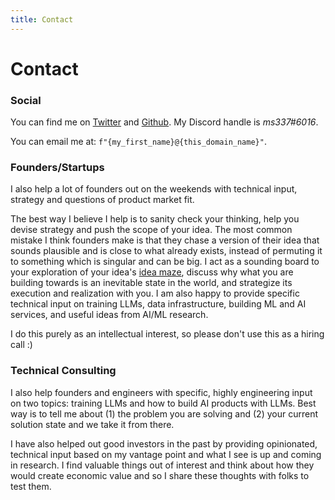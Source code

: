 ```yaml
---
title: Contact
---
```


# Contact 

### Social

You can find me on [Twitter](https://twitter.com/madhavsinghal_) and [Github](https://github.com/ms337).
My Discord handle is *ms337#6016*.

You can email me at: `f"{my_first_name}@{this_domain_name}"`.

### Founders/Startups

I also help a lot of founders out on the weekends with technical input, strategy and questions of product market fit.

The best way I believe I help is to sanity check your thinking, help you devise strategy and push the scope of your idea. The most common mistake I think founders make is that they chase a version of their idea that sounds plausible and is close to what already exists, instead of permuting it to something which is singular and can be big. I act as a sounding board to your exploration of your idea's [idea maze](https://twitter.com/balajis/status/1465018656979492871?lang=en), discuss why what you are building towards is an inevitable state in the world, and strategize its execution and realization with you.
I am also happy to provide specific technical input on training LLMs, data infrastructure, building ML and AI services, and useful ideas from AI/ML research. 

I do this purely as an intellectual interest, so please don't use this as a hiring call :)

### Technical Consulting

I also help founders and engineers with specific, highly engineering input on two topics: training LLMs and how to build AI products with LLMs. Best way is to tell me about (1) the problem you are solving and (2) your current solution state and we take it from there. 

I have also helped out good investors in the past by providing opinionated, technical input based on my vantage point and what I see is up and coming in research. I find valuable things out of interest and think about how they would create economic value and so I share these thoughts with folks to test them. 


